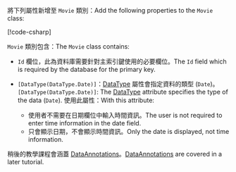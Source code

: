 <span data-ttu-id="0f17b-101">將下列屬性新增至 `Movie` 類別：</span><span class="sxs-lookup"><span data-stu-id="0f17b-101">Add the following properties to the `Movie` class:</span></span>

[!code-csharp[](~/tutorials/first-mvc-app/start-mvc/sample/MvcMovie22/Models/Movie.cs?name=snippet1)]

<span data-ttu-id="0f17b-102">`Movie` 類別包含：</span><span class="sxs-lookup"><span data-stu-id="0f17b-102">The `Movie` class contains:</span></span>

* <span data-ttu-id="0f17b-103">`Id` 欄位，此為資料庫需要針對主索引鍵使用的必要欄位。</span><span class="sxs-lookup"><span data-stu-id="0f17b-103">The `Id` field which is required by the database for the primary key.</span></span>
* <span data-ttu-id="0f17b-104">`[DataType(DataType.Date)]`：[DataType](/dotnet/api/microsoft.aspnetcore.mvc.dataannotations.internal.datatypeattributeadapter) 屬性會指定資料的類型 (`Date`)。</span><span class="sxs-lookup"><span data-stu-id="0f17b-104">`[DataType(DataType.Date)]`:  The [DataType](/dotnet/api/microsoft.aspnetcore.mvc.dataannotations.internal.datatypeattributeadapter) attribute specifies the type of the data (`Date`).</span></span> <span data-ttu-id="0f17b-105">使用此屬性：</span><span class="sxs-lookup"><span data-stu-id="0f17b-105">With this attribute:</span></span>

  * <span data-ttu-id="0f17b-106">使用者不需要在日期欄位中輸入時間資訊。</span><span class="sxs-lookup"><span data-stu-id="0f17b-106">The user is not required to enter time information in the date field.</span></span>
  * <span data-ttu-id="0f17b-107">只會顯示日期，不會顯示時間資訊。</span><span class="sxs-lookup"><span data-stu-id="0f17b-107">Only the date is displayed, not time information.</span></span>

<span data-ttu-id="0f17b-108">稍後的教學課程會涵蓋 [DataAnnotations](/dotnet/api/system.componentmodel.dataannotations)。</span><span class="sxs-lookup"><span data-stu-id="0f17b-108">[DataAnnotations](/dotnet/api/system.componentmodel.dataannotations) are covered in a later tutorial.</span></span>
